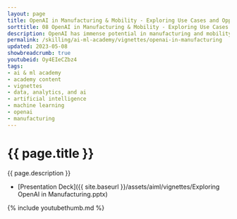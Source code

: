 ```yaml
---
layout: page
title: OpenAI in Manufacturing & Mobility - Exploring Use Cases and Opportunities
sorttitle: 08 OpenAI in Manufacturing & Mobility - Exploring Use Cases and Opportunities
description: OpenAI has immense potential in manufacturing and mobility, leveraging machine learning and natural language processing to improve decision-making, automate processes, and reduce costs. OpenAI can identify patterns and trends to help gain valuable insights and stay ahead of the curve, with use cases such as predictive maintenance, quality control, and supply chain optimization. This technology can also improve safety and efficiency of transportation systems, and enable the development of autonomous vehicles. This video explores the potential of OpenAI in manufacturing and mobility, highlighting how this technology can drive innovation in the industry. As these industries continue to evolve and adopt new technologies, OpenAI offers a powerful tool for companies looking to stay competitive and meet the demands of the modern marketplace.
permalink: /skilling/ai-ml-academy/vignettes/openai-in-manufacturing
updated: 2023-05-08
showbreadcrumb: true
youtubeid: Oy4EIeCZbz4
tags: 
- ai & ml academy
- academy content
- vignettes
- data, analytics, and ai
- artificial intelligence
- machine learning
- openai
- manufacturing
---
```


# {{ page.title }}

{{ page.description }}

* [Presentation Deck]({{ site.baseurl }}/assets/aiml/vignettes/Exploring OpenAI in Manufacturing.pptx)

{% include youtubethumb.md %}





